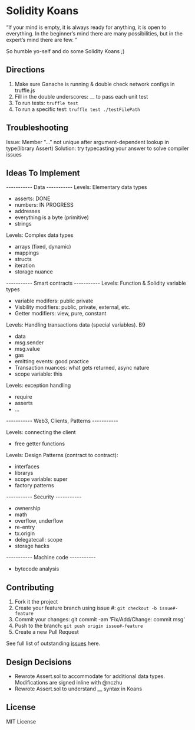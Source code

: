 # Solidity Koans

“If your mind is empty, it is always ready for anything, it is open to everything. In the beginner’s mind there are many possibilities, but in the expert’s mind there are few. ”

So humble yo-self and do some Solidity Koans ;)

## Directions

 1. Make sure Ganache is running & double check network configs in truffle.js
 2. Fill in the double underscores: __ to pass each unit test
 3. To run tests: `truffle test`
 4. To run a specific test: `truffle test ./testFilePath`

## Troubleshooting
Issue: Member "..." not unique after argument-dependent lookup in type(library Assert)
Solution: try typecasting your answer to solve compiler issues

## Ideas To Implement

----------- Data -----------
Levels: Elementary data types
- asserts: DONE
- numbers: IN PROGRESS
- addresses
- everything is a byte (primitive)
- strings



Levels: Complex data types
- arrays (fixed, dynamic)
- mappings
- structs 
- iteration
- storage nuance

----------- Smart contracts -----------
Levels: Function & Solidity variable types
- variable modifers: public private
- Visbility modifiers: public, private, external, etc.
- Getter modifiers: view, pure, constant

Levels: Handling transactions data (special variables). B9
- data
- msg.sender
- msg.value
- gas
- emitting events: good practice
- Transaction nuances: what gets returned, async nature
- scope variable: this

Levels: exception handling
- require
- asserts
- ...

----------- Web3, Clients, Patterns ----------- 

Levels: connecting the client
- free getter functions

Levels: Design Patterns (contract to contract):
- interfaces
- librarys
- scope variable: super
- factory patterns

----------- Security -----------  
- ownership
- math
- overflow, underflow
- re-entry
- tx.origin
- delegatecall: scope
- storage hacks

----------- Machine code ----------- 
- bytecode analysis

## Contributing

 1. Fork it the project
 2. Create your feature branch using issue #: `git checkout -b issue#-feature`
 3. Commit your changes: git commit -am 'Fix/Add/Change: commit msg'
 4. Push to the branch: `git push origin issue#-feature`
 5. Create a new Pull Request

See full list of outstanding [issues](https://github.com/nczhu/soliditykoans/issues) here.

## Design Decisions
- Rewrote Assert.sol to accommodate for additional data types. Modifications are signed inline with @nczhu
- Rewrote Assert.sol to understand __ syntax in Koans

## License
MIT License
